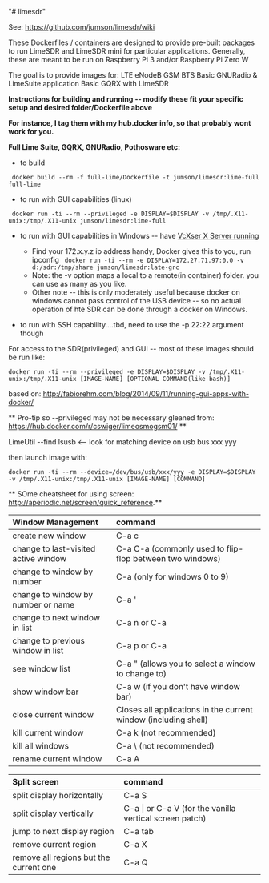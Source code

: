 "# limesdr"

See: https://github.com/jumson/limesdr/wiki

These Dockerfiles / containers are designed to provide pre-built packages to run LimeSDR and LimeSDR mini for particular applications. Generally, these are meant to be run on Raspberry Pi 3 and/or Raspberry Pi Zero W

The goal is to provide images for: LTE eNodeB GSM BTS Basic GNURadio & LimeSuite application Basic GQRX with LimeSDR

**Instructions for building and running -- modify these fit your specific setup and desired folder/Dockerfile above**

**For instance, I tag them with my hub.docker info, so that probably wont work for you.**

**Full Lime Suite, GQRX, GNURadio, Pothosware etc:**
* to build

``` docker build --rm -f full-lime/Dockerfile -t jumson/limesdr:lime-full full-lime```

* to run with GUI capabilities (linux)

``` docker run -ti --rm --privileged -e DISPLAY=$DISPLAY -v /tmp/.X11-unix:/tmp/.X11-unix jumson/limesdr:lime-full```
* to run with GUI capabilities in Windows -- have [VcXser X Server running ](http://vcxsrv.sourceforge.net)
  * Find your 172.x.y.z ip address handy, Docker gives this to you, run ipconfig
``` docker run -ti --rm -e DISPLAY=172.27.71.97:0.0 -v d:/sdr:/tmp/share jumson/limesdr:late-grc```
  * Note: the -v option maps a local to a remote(in container) folder. you can use as many as you like.
  * Other note -- this is only moderately useful because docker on windows cannot pass control of the USB device -- so no actual operation of hte SDR can be done through a docker on Windows.

* to run with SSH capability....tbd, need to use the -p 22:22 argument though

For access to the SDR(privileged) and GUI -- most of these images should be run like:

```docker run -ti --rm --privileged -e DISPLAY=$DISPLAY -v /tmp/.X11-unix:/tmp/.X11-unix [IMAGE-NAME] [OPTIONAL COMMAND(like bash)]```

based on: http://fabiorehm.com/blog/2014/09/11/running-gui-apps-with-docker/

** Pro-tip so --privileged may not be necessary gleaned from: https://hub.docker.com/r/cswiger/limeosmogsm01/ **

LimeUtil --find
lsusb <-- look for matching device on usb bus xxx yyy

then launch image with:

```docker run -ti --rm --device=/dev/bus/usb/xxx/yyy -e DISPLAY=$DISPLAY -v /tmp/.X11-unix:/tmp/.X11-unix [IMAGE-NAME] [COMMAND]```


** SOme cheatsheet for using screen: http://aperiodic.net/screen/quick_reference.**

| Window Management           | command|
|:----------------------------------------|:------------------------|
|create new window	| C-a c|
|change to last-visited active window |	C-a C-a (commonly used to flip-flop between two windows)|
|change to window by number |	C-a <number> (only for windows 0 to 9)|
|change to window by number or name |	C-a ' <number or title> |
|change to next window in list	| C-a n or C-a <space>|
|change to previous window in list	|C-a p or C-a <backspace>|
|see window list	|C-a " (allows you to select a window to change to)|
|show window bar	|C-a w (if you don't have window bar)|
|close current window	| Closes all applications in the current window (including shell)|
|kill current window|	C-a k (not recommended)|
|kill all windows	|C-a \ (not recommended)|
|rename current window	|C-a A|

| Split screen        | command|
|:----------------------------------------|:------------------------|
|split display horizontally|	C-a S|
|split display vertically|	C-a \| or C-a V (for the vanilla vertical screen patch)|
|jump to next display region|	C-a tab|
|remove current region|	C-a X|
|remove all regions but the current one	|C-a Q|
